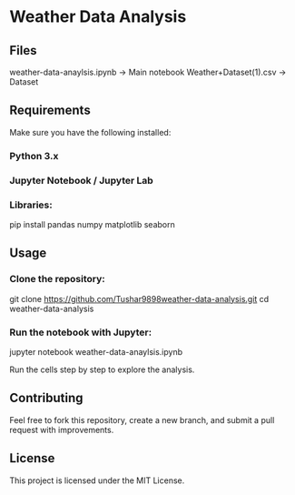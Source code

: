 # Weather Data Analysis

## Files

weather-data-anaylsis.ipynb → Main notebook
Weather+Dataset(1).csv → Dataset

## Requirements
Make sure you have the following installed:

### Python 3.x

### Jupyter Notebook / Jupyter Lab

### Libraries:
pip install pandas numpy matplotlib seaborn

## Usage

### Clone the repository:
git clone https://github.com/Tushar9898weather-data-analysis.git
cd weather-data-analysis

### Run the notebook with Jupyter:
jupyter notebook weather-data-anaylsis.ipynb

Run the cells step by step to explore the analysis.

## Contributing

Feel free to fork this repository, create a new branch, and submit a pull request with improvements.

## License

This project is licensed under the MIT License.



